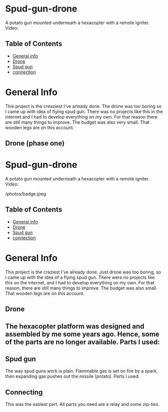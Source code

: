 # Spud-gun-drone
A potato gun mounted underneath a hexacopter with a remote igniter.
Video:

## Table of Contents
* [General info](#general-info)
* [Drone](#drone-(phase-one))
* [Spud gun](#spud-gun)
* [connection](#connection)

# General Info
This project is the creaziest I've arleady done. The drone was too boring so I came up with idea of flying spud gun. There was no projects like this in the internet and I had to develop everything on my own. For that reason there are still many things to improve. The budget was also very small. That wooden legs are on this account.

## Drone (phase one)


# Spud-gun-drone
A potato gun mounted underneath a hexacopter with a remote igniter.
Video:

/photos/badge.jpeg

## Table of Contents
* [General info](#general-info)
* [Drone](#drone)
* [Spud gun](#spud-gun)
* [connection](#connection)

# General Info
This project is the craziest I've already done. Just drone was too boring, so I came up with the idea of a flying spud gun. There were no projects like this on the internet, and I had to develop everything on my own. For that reason, there are still many things to improve. The budget was also small. That wooden legs are on this account.

## Drone
The hexacopter platform was designed and assembled by me some years ago. Hence, some of the parts are no longer available.
Parts I used:
- 

## Spud gun
The way spud guns work is plain. Flammable gas is set on fire by a spark, then expanding gas pushes out the missile (potato).
Parts I used:

## Connecting
This was the easiest part. All parts you need are a relay and some zip-ties.







